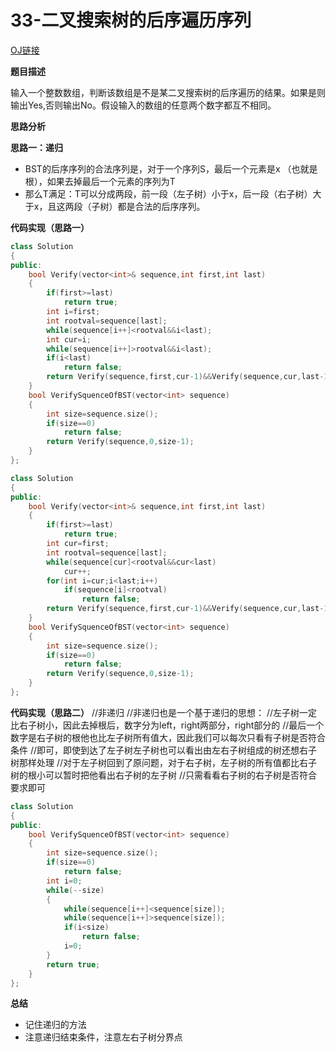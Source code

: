 # 33-二叉搜索树的后序遍历序列

[OJ链接](https://www.nowcoder.com/practice/a861533d45854474ac791d90e447bafd?tpId=13&tqId=11176&tPage=2&rp=1&ru=%2Fta%2Fcoding-interviews&qru=%2Fta%2Fcoding-interviews%2Fquestion-ranking)

**题目描述**

输入一个整数数组，判断该数组是不是某二叉搜索树的后序遍历的结果。如果是则输出Yes,否则输出No。假设输入的数组的任意两个数字都互不相同。

**思路分析**

**思路一：递归** 

* BST的后序序列的合法序列是，对于一个序列S，最后一个元素是x （也就是根），如果去掉最后一个元素的序列为T
* 那么T满足：T可以分成两段，前一段（左子树）小于x，后一段（右子树）大于x，且这两段（子树）都是合法的后序序列。

**代码实现（思路一）**

```c++
class Solution
{
public:
    bool Verify(vector<int>& sequence,int first,int last)
    {
        if(first>=last)
            return true;
        int i=first;
        int rootval=sequence[last];
        while(sequence[i++]<rootval&&i<last);
        int cur=i;
        while(sequence[i++]>rootval&&i<last);
        if(i<last)
            return false;
        return Verify(sequence,first,cur-1)&&Verify(sequence,cur,last-1);
    }
    bool VerifySquenceOfBST(vector<int> sequence)
    {
        int size=sequence.size();
        if(size==0)
            return false;
        return Verify(sequence,0,size-1);
    }
};
```

```c++
class Solution
{
public:
    bool Verify(vector<int>& sequence,int first,int last)
    {
        if(first>=last)
            return true;
        int cur=first;
        int rootval=sequence[last];
        while(sequence[cur]<rootval&&cur<last)
            cur++;
        for(int i=cur;i<last;i++)
            if(sequence[i]<rootval)
                return false;
        return Verify(sequence,first,cur-1)&&Verify(sequence,cur,last-1);
    }
    bool VerifySquenceOfBST(vector<int> sequence)
    {
        int size=sequence.size();
        if(size==0)
            return false;
        return Verify(sequence,0,size-1);
    }
};
```

**代码实现（思路二）**
//非递归 
//非递归也是一个基于递归的思想：
//左子树一定比右子树小，因此去掉根后，数字分为left，right两部分，right部分的
//最后一个数字是右子树的根他也比左子树所有值大，因此我们可以每次只看有子树是否符合条件
//即可，即使到达了左子树左子树也可以看出由左右子树组成的树还想右子树那样处理
//对于左子树回到了原问题，对于右子树，左子树的所有值都比右子树的根小可以暂时把他看出右子树的左子树
//只需看看右子树的右子树是否符合要求即可
```c++
class Solution 
{
public:
    bool VerifySquenceOfBST(vector<int> sequence) 
    {
        int size=sequence.size();
        if(size==0)
            return false;
        int i=0;
        while(--size)
        {
            while(sequence[i++]<sequence[size]);
            while(sequence[i++]>sequence[size]);
            if(i<size)
                return false;
            i=0;
        }
        return true;
    }
};
```

**总结**

* 记住递归的方法
* 注意递归结束条件，注意左右子树分界点



